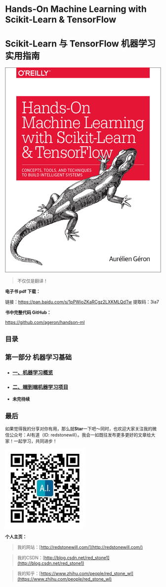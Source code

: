 # Hands-On Machine Learning with Scikit-Learn & TensorFlow

# Scikit-Learn 与 TensorFlow 机器学习实用指南

![](images/face.png)

> 不仅仅是翻译！

**电子书 pdf 下载：**

链接：https://pan.baidu.com/s/1pPWioZKaRCgz2LXKMLQdTw 提取码：3ia7 

**书中完整代码 GitHub：**

https://github.com/ageron/handson-ml


## **目录**

## **第一部分 机器学习基础**

- ### [一、机器学习概览](https://github.com/RedstoneWill/Hands-On-Machine-Learning-with-Sklearn-TensorFlow/blob/master/docs/%E4%B8%80%E3%80%81%E6%9C%BA%E5%99%A8%E5%AD%A6%E4%B9%A0%E6%A6%82%E8%A7%88.md)

- ### [二、端到端机器学习项目]()

- **未完待续**


## 最后

如果觉得我的分享对你有用，那么就**Star**一下吧～同时，也欢迎大家关注我的微信公众号：AI有道（ID: redstonewill）。我会一如既往发布更多更好的文章给大家！一起学习，共同进步！

![](images/微信公众号.jpg)

**个人主页：**

>我的网站：[http://redstonewill.com/](http://redstonewill.com/)

>我的CSDN：[http://blog.csdn.net/red_stone1](http://blog.csdn.net/red_stone1)

>我的知乎：[https://www.zhihu.com/people/red_stone_wl](https://www.zhihu.com/people/red_stone_wl)
